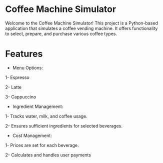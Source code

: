 # Coffee Machine Simulator

Welcome to the Coffee Machine Simulator! This project is a Python-based application that simulates a coffee vending machine. It offers functionality to select, prepare, and purchase various coffee types.

 # Features

* Menu Options:

1- Espresso

2- Latte

3- Cappuccino

* Ingredient Management:

1- Tracks water, milk, and coffee usage.

2- Ensures sufficient ingredients for selected beverages.

* Cost Management:

1- Prices are set for each beverage.

2- Calculates and handles user payments
